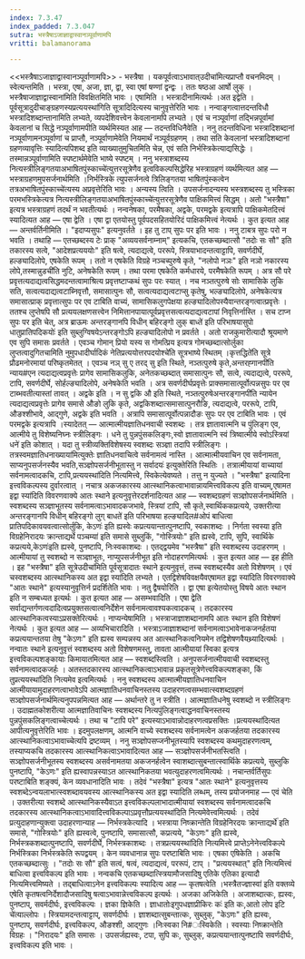 ```yaml
---
index: 7.3.47
index_padded: 7.3.047
sutra: भस्त्रैषाऽजाज्ञाद्वास्वानञ्पूर्वाणामपि
vritti: balamanorama

---
```

<<भस्त्रैषाऽजाज्ञाद्वास्वानञ्पूर्वाणामपि>> - भस्त्रैषा । यकपूर्वत्वाऽभावात्उदीचा॑मित्यप्राप्तौ वचनमिदम् । स्वेत्यन्तमिति । भस्त्रा, एषा, अजा, ज्ञा, द्वा, स्वा एषां षण्णां द्वन्द्वः । ततः षष्ठआ आर्षो लुक् ।भस्त्रैषाजाज्ञाद्वास्वाना॑मिति विवक्षितमिति भावः । एषामिति । भस्त्रादीनामित्यर्थः ।अत इद्वेति । पूर्वसूत्रादुदीचाङ्ग्रहणस्यप्रत्ययस्था॑गिति सूत्रादिदित्यस्य चानुवृत्तेरिति भावः । नन्वाङ्गत्वात्तदन्तविधौ भस्त्रादिशब्दान्तानामिति लभ्यते, व्यपदेशिवत्त्वेन केवलानामपि लभ्यते । एवं च नञ्पूर्वाणां तद्भिन्नपूर्वामां केवलानां च सिद्धे नञ्पूर्वाणामपीति व्यर्थमिस्यत आह — तदन्तविधिनैवेति । ननु तदन्तविधिना भस्त्रादिशब्दानां नञ्पूर्वाणामनञ्पूर्वाणां च प्राप्तौ, नञ्पूर्वाणामेवेति नियमार्थं नञ्पूर्वग्रहणम् । तथा सति केवलानां भस्त्रादिशब्दानां ग्रहणव्यावृत्तिः स्यादित्यपिशब्द इति व्याख्यातुमुचितमिति चेन्न, एवं सति निर्भस्त्रिकेत्याद्यसिद्धेः । तस्मान्नञ्पूर्वाणामिति स्पष्टार्थमेवेति भाष्ये स्पष्टम् । ननु भस्त्राशब्दस्य नित्यस्त्रीलिङ्गतयाअभाषितपुंस्काच्चे॑त्युत्तरसूत्रेणैव इत्वविकल्पसिद्धेरिह भस्त्राग्रहणं व्यर्थमित्यत आह — भस्त्राग्रहणमुपसर्जनार्थमिति ।निर्भस्त्रिके त्युपसर्जनत्वे त्रिलिङ्गतया भाषितपुंस्कत्वेन तत्रअभाषितपुंस्काच्चे॑त्यस्य अप्रवृत्तेरिति भावः । अन्यस्य त्विति । उपसर्जनादन्यस्य भस्त्रशब्दस्य तु भस्त्रिका परमभस्त्रिकेत्यत्र नित्यस्त्रीलिङ्गतयाअभाषितपुंस्काच्चे॑त्युत्तरसूत्रेणैव पाक्षिकमित्त्वं सिद्धम् । अतो "भस्त्रैषा" इत्यत्र भस्त्राग्रहणं तदर्थं न भवतीत्यर्थः । नन्वनेषका, परमैषका, अद्वके, परमद्वके इत्यत्रापि पाक्षिकमेतदित्त्वं स्यादित्यत आह — एषा द्वेति । एषा द्वा एतयोस्तु पूर्वपदसहितयोरिदं पाक्षिकमित्त्वं नेत्यर्थः । कुत इत्यत आह — अन्तर्वर्तिनीमिति । "इदाप्यसुपः" इत्यनुवर्तते । इह तु टाप् सुपः पर इति भावः । ननु टाबत्र सुपः परो न भवति । तथाहि — एतच्छब्दस्य टेः प्राक् "अव्ययसर्वनाम्नाम्" इत्यकचि, एतकच्छब्दात्सौ "तदोः सः सौ" इति तकारस्य सत्वे, "आदेशप्रत्यययोः" इति षत्वे, त्यदाद्यत्वे, पररूपे, स्त्रियाभादन्तत्वाट्टापि, सवर्णदीर्घे, हल्ङ्यादिलोपे, एषकेति रूपम् । ततो न एषकेति विग्रहे नञ्चच्पुरुषे कृते, "नलोपो नञः" इति नञो नकारस्य लोपे,तस्मान्नुडची॑ति नुटि, अनेषकेति रूपम् । तथा परमा एषकेति कर्मधारये, परमैषकेति रूपम् । अत्र सौ परे प्रवृत्तत्यदाद्यत्वसिद्धमदन्तत्वामाश्रित्य प्रवृत्तष्टाप्कथं सुपः परः स्यात् । नच नञ्तत्पुरुषे सोः सामासिके लुकि सति, सत्वत्यदाद्यत्वटाब्निवृत्तौ, समासात्पुनः सौ, सत्वत्यदाद्यत्वटाप्सु कृतेषु, भल्ङ्यादिलोपे, अनेषकेत्यत्र समासात्प्राक् प्रवृत्तात्सुपः पर एव टाबिति वाच्यं, सामासिकलुगपेक्षया हल्ङ्यादिलोपस्यैवान्तरङ्गत्वात्प्रवृत्तेः । ततश्च लुप्तेषपि सौ प्रत्ययलक्षणसत्त्वेन निमित्तानपायात्पूर्वप्रवृत्तसत्वत्यदाद्यत्वटापां निवृत्तिर्नास्ति । सच टाप्न सुपः पर इति चेत्, अत्र ब्राऊमः अन्तरङ्गानपि विधीन् बहिरङ्गो लुक् बाध्ते॑ इति परिभाषयासुपो धातुप्रातिपदिकयोः॑ इति सुब्लुग्विषयेऽन्तरङ्गोऽपि हल्ङ्यादिलोपो न प्रवर्तते । अतो राजकुमारीत्यादौ श्रूयमाणे एव सुपि समासः प्रवर्तते । एवञ्च गोमान् प्रियो यस्य स गोमत्प्रिय इत्यत्र गोमच्छब्दात्सोर्लुका लुप्तत्वादुगितचामिति नुमुपधादीर्घादिकं नेतिप्रत्ययोत्तरपदयोश्चे॑ति सूत्रभाष्ये स्थितम् ।कृत्तद्धिते॑ति सूत्रे प्रौढमनोरमायां परिष्कृतमेतत् । एवञ्च नञ् सु ए तरद् सु इति स्थिते, नञ्तत्पुरुषे कृते,अन्तरह्गानपी॑ति न्याय#एन त्यदाद्यत्वप्रवृत्तेः प्रागेव सामासिकलुकि, अनेतकच्छब्दात् समासात्पुनः सौ, सत्वे, त्यदाद्यत्वे, पररूपे, टापि, सवर्णदीर्घे, सोर्हल्ङ्यादिलोपे, अनेषकेति भवति । अत्र सवर्णदीर्घप्रवृत्तेः प्राक्समासात्पूर्वोत्पन्नसुपः पर एव टाब्भवतीत्यास्तां तावत् । अद्वके इति । न सु द्वकि औ इति स्थिते, नञ्तत्पुरुषेअन्तरङ्गानपी॑ति न्यायेन त्यदाद्यत्वप्रवृत्तेः प्रागेव समासे औङो लुकि कृते, अद्वकिशब्दात्समासात्पुनरौङि, त्यदाद्यत्वे, पररूपे, टापि, औङश्शीभावे, आद्गुणे, अद्वके इति भवति । अत्रापि समासात्पूर्वोत्पन्नादौङः सुपः पर एव टाबिति भावः । एवं परमद्वके इत्यत्रापि ।स्यादेतत् — आत्मात्मीयज्ञातिधनवाची स्वशब्दः । तत्र ज्ञातावात्मनि च पुंलिङ्ग एव, आत्मीये तु विशेष्यनिघ्नः स्त्रीलिङ्गः । धने तु पुन्नपुंसकलिङ्गः,स्वो ज्ञातावात्मनि स्वं त्रिष्वात्मीये स्वोऽस्त्रियां धने॑ इति कोशात् । यदा तु स्त्रीव्यक्तिविशेषस्य स्वशब्दः सञ्ज्ञा तदापि स्त्रीलिङ्गः । तत्रस्वमज्ञातिधनाख्याया॑मित्युक्तेः ज्ञातिधनवाचित्वे सर्वनामत्वं नास्ति । आत्मात्मीयवाचिन एव सर्वनामता, साप्यनुपसर्जनस्यैव भवति,सञ्ज्ञोपसर्जनीभूतास्तु न सर्वादयः॑ इत्युक्तेरिति स्थितिः । तत्रात्मीयायां वाच्यायां सर्वनामत्वादकचि, टापि,प्रत्ययस्था॑दिति नित्यमित्त्वे, स्विकेत्येवष्यते । तत्तु न युज्यते । "भस्त्रैषा" इत्यादिना इत्त्वविकल्पस्य दुर्वारत्वात् । नचात्र अकजकारस्य आत्स्थानिकत्वाभावान्नायमित्त्वविकल्प इति वाच्यम्,एषामत इद्वा स्या॑दिति विवरणवाक्ये आतः स्थाने इत्यनुवृत्तेरदर्शनादित्यत आह — स्वशब्दग्रहणं सञ्ज्ञोपसर्जनार्थमिति । स्वशब्दस्य सञ्ज्ञाभूतस्य सर्वनामत्वाऽभावादकजभावे, स्त्रियां टापि, सौ कृते,स्वार्थिककप्रत्यये, उक्तरीत्या अन्तरङ्गानपि विधीन् बहिरङ्गो लुग् बाधते॑ इति परिभाषया हल्ङ्यादिल#ओपं बाधित्वा प्रातिपदिकावयवत्वात्सोर्लुकि, केऽणः॑ इति ह्यस्वेः कप्रत्ययान्तात्पुनष्टापि, स्वकाशब्दः । निर्गता स्वस्या इति विग्रहेनिरादयः क्रान्ताद्यर्थे पञ्चम्या॑ इति समासे सुब्लुकिं, "गोस्त्रियोः" इति ह्यस्वे, टापि, सुपि, स्वार्थिके कप्रत्यये,केऽणः॑इति ह्यस्वे, पुनष्टापि, निःस्वकाशब्दः । एतद्द्वयमेव "भस्त्रैषा" इति स्वशब्दस्य उदाहरणम् । आत्मीयायां तु स्वशब्दो न सञ्ज्ञाभूतः, नाप्युपसर्जनीभूत इति नोदाहरणमित्यर्थः । कुत इत्यत आह — इह हीति । इह "भस्त्रैषा" इति सूत्रेउदीचा॑मिति पूर्वसूत्रादातः स्थाने इत्यनुवृत्तं, तच्च स्वशब्दस्यैव अतो विशेषणम् । एवं चस्वशब्दस्य आत्स्थानिकस्य अत इद्वा स्या॑दिति लभ्यते । एतद्विशेषविवक्षयैवएषामत इद्वा स्या॑दिति विवरणवाक्ये "आतः स्थाने" इत्यस्यानुवृत्तिर्न प्रदर्शितेति भावः । नतु द्वैषयोरिति । द्वा एषा इत्येतयोस्तु विषये आतः स्थान इति न सम्बध्यत इत्यर्थः । कुत इत्यत आह — असम्भवादिति । एषा द्वेति सर्वाद्यन्तर्गणत्वदादित्वप्रयुक्तसत्वात्वनिर्देशेन सर्वनामत्वावश्यकत्वादकच् । तदकारस्य आत्स्थानिकत्वस्याऽप्रसक्तेरित्यर्थः । नाप्यन्येषामिति । भस्त्राजाज्ञाशब्दानामपि आतः स्थान इति विशेषणं नेत्यर्थः । कुत इत्यत आह — अव्यभिचारादिति । भस्त्राऽजाज्ञाशब्दानां सर्वनामत्वाऽभावेनाकजनर्हतया कप्रत्ययान्ततया तेषु "केऽणः" इति ह्यस्व सम्पन्नस्य अत आत्स्थानिकत्वनियमेन तद्विशेषणवैयथ्र्यादित्यर्थः । नन्वातः स्थाने इत्यनुवृत्तं स्वशब्दस्य अतो विशेषणमस्तु, तावता आत्मीयायां स्विका इत्यत्र इत्त्वविकल्पशङ्कायाः किमायातमित्यत आह — स्वशब्दस्त्विति । अनुपसर्जनात्मीयवाची स्वशब्दस्तु सर्वनामत्वादकजर्हः । अतस्तदकारस्य आत्स्थानिकत्वाऽभावान्न प्रकृतसूत्रेणेत्त्वविकल्पशङ्का, किं तुप्रत्ययस्था॑दिति नित्यमेव इत्वमित्यर्थः । ननु स्वशब्दस्य आत्मात्मीयज्ञातिधनवाचिन आत्मीयायामुदाहरणत्वाभावेऽपि आत्मज्ञातिधनवाचिनस्तस्य उदाहरणत्वसम्भवात्स्वशब्दग्रहणं सञ्ज्ञोपसर्जनार्थमित्यनुपपन्नमित्यत आह — अर्थान्तरे तु न स्त्रीति । आत्मज्ञातिधनेषु स्वशब्दो न स्त्रीलिङ्गः । उदाह्मतकोशरीत्या आत्मज्ञातिवाचिनः स्वशब्दस्य नित्यपुंलिङ्गत्वाद्धनवाचिनस्तस्य पुन्नपुंसकलिङ्गत्वाच्चेत्यर्थः । तथा च "टापि परे" इत्यस्याऽभावान्नोदाहरणत्वप्रसक्तिः ।प्रत्ययस्था॑दित्यत आपीत्यनुवृत्तेरिति भावः । इदमुपलक्षणम्, आत्मनि वाच्ये स्वशब्दस्य सर्वनामत्वेन अकजर्हतया तदकारस्य आत्स्थानिकत्वाऽभावाच्चेत्यपि द्रष्टव्यम् । ननु सञ्ज्ञोपसप्जनीभूतस्यापि स्वशब्दस्य कथमुदाहरणत्वम्, तस्याप्यकचि तदकारस्य आत्स्थानिकत्वाऽभावादित्यत आह — सञ्ज्ञोपसर्जनीभतस्त्विति । सञ्ज्ञोपसर्जनीभूतस्य स्वशब्दस्य असर्वनामतया अकजनर्हत्वेन स्वाशब्दात्सुबन्तात्स्वार्थिके कप्रत्यये, सुब्लुकि पुनष्टापि, "केऽणः" इति ह्यस्वापन्नस्याऽत आत्स्थानिकतया भवत्युदाहरणत्वमित्यर्थः । नचान्तर्वर्तिसुपः परष्टाबिति शङ्क्यं, केन व्यवधानादिति भावः । तदेवं "भस्त्रैषा" इत्यत्र "आतः स्थाने" इत्यनुवृत्तस्य स्वशब्देऽन्वयलाभात्स्वशब्दावयवस्य आत्स्थानिकस्य अत इद्वा स्यादिति लब्धम्, तस्य प्रयोजनमाह — एवं चेति । उक्तरीत्या स्वशब्दे आत्स्थानिकस्यैवाऽत इत्त्वविकल्पलाभादात्मीयायां स्वशब्दस्य सर्वनामत्वादकचि तदकारस्य आत्स्थानिकत्वाऽभावादित्त्वविकल्पाऽप्रवृत्तौप्रत्ययस्था॑दिति नित्यमेवेत्त्वमित्यर्थः । तदेवं प्रत्युदाहणान्युक्त्वा उदाहरणान्याह — निर्भस्त्रकेत्यादि । भस्त्राया निष्क्रान्तेति विग्रहेनिरदयः क्रान्ताद्यर्थे॑ इति समासे, "गोस्त्रियोः" इति ह्यस्वत्वे, पुनष्टापि, समासात्सौ, कप्रत्यये, "केऽणः" इति ह्यस्वे, निर्भस्त्रकशब्दात्पुनष्टापि, सवर्णदीर्घे, निर्भस्त्रकाशब्दः । तत्रप्रत्ययस्था॑दिति नित्यमित्त्वे प्राप्तेऽनेनेत्त्वविकल्पे निर्भस्त्रिका निर्भस्त्रकेति रूपद्वयम् । केन व्यवधानान्न सुपः परष्टाबिति भावः । एषका एषिकेति । अकचि एतकच्छब्दात्सुः । "तदोः सः सौ" इति सत्वं, षत्वं, त्यदाद्यत्वं, पररूपं, टाप् । "प्रत्ययस्थात्" इति नित्यमित्त्वं बाधित्वा इत्त्वविकल्प इति भावः । नन्वकचि एतकच्छब्दात्स्त्रियामौजसादिषु एतिके एतिका इत्यादौ नित्यमित्त्वमिष्यते । तद्बाधित्वाऽनेन इत्त्वविकल्पः स्यादित्य आह — कृतषत्वेति ।भस्त्रैतज्ज्ञास्वा॑ इति वक्तव्ये एषेति कृतषत्वनिर्देशादौजसादिषु षत्वाऽभावान्नेत्त्वविकल्प इत्यर्थः । अजका अजिकेति । अजाशब्दात्कः, ह्यस्वः, पुनष्टाप्, सवर्मदीर्घः, इत्त्वविकल्पः । ज्ञका ज्ञिकेति । ज्ञाधातोःइगुपधज्ञाप्रीकिरः कः॑ इति कः,आतो लोप इटि चे॑त्याल्लोपः । स्त्रियामदन्तत्वाट्टाप्, सवर्णदीर्घः । ज्ञाशब्दात्सुबन्तात्कः, सुब्लुक्, "केऽणः" इति ह्यस्वः, पुनष्टाप्, सवर्णदीर्घः, इत्त्वविकल्प, औङश्शी, आद्गुणः ।निःस्वका नि#ःस्विकेति । स्वस्याः निष्क्रान्तेति विग्रहः । "निरादयः" इति समासः । उपसर्जह्यस्वः, टपा, सुपि कः, सुब्लुक्, कप्रत्ययान्तात्पुनष्टापि सवर्णदीर्घः, इत्त्वविकल्प इति भावः ।
